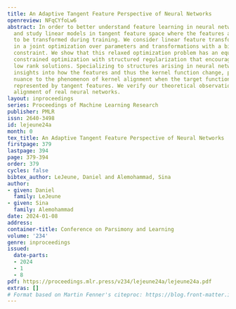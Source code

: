 ```yaml
---
title: An Adaptive Tangent Feature Perspective of Neural Networks
openreview: NFqCYfoLw6
abstract: In order to better understand feature learning in neural networks, we propose
  and study linear models in tangent feature space where the features are allowed
  to be transformed during training. We consider linear feature transformations, resulting
  in a joint optimization over parameters and transformations with a bilinear interpolation
  constraint. We show that this relaxed optimization problem has an equivalent linearly
  constrained optimization with structured regularization that encourages approximately
  low rank solutions. Specializing to structures arising in neural networks, we gain
  insights into how the features and thus the kernel function change, providing additional
  nuance to the phenomenon of kernel alignment when the target function is poorly
  represented by tangent features. We verify our theoretical observations in the kernel
  alignment of real neural networks.
layout: inproceedings
series: Proceedings of Machine Learning Research
publisher: PMLR
issn: 2640-3498
id: lejeune24a
month: 0
tex_title: An Adaptive Tangent Feature Perspective of Neural Networks
firstpage: 379
lastpage: 394
page: 379-394
order: 379
cycles: false
bibtex_author: LeJeune, Daniel and Alemohammad, Sina
author:
- given: Daniel
  family: LeJeune
- given: Sina
  family: Alemohammad
date: 2024-01-08
address:
container-title: Conference on Parsimony and Learning
volume: '234'
genre: inproceedings
issued:
  date-parts:
  - 2024
  - 1
  - 8
pdf: https://proceedings.mlr.press/v234/lejeune24a/lejeune24a.pdf
extras: []
# Format based on Martin Fenner's citeproc: https://blog.front-matter.io/posts/citeproc-yaml-for-bibliographies/
---
```

